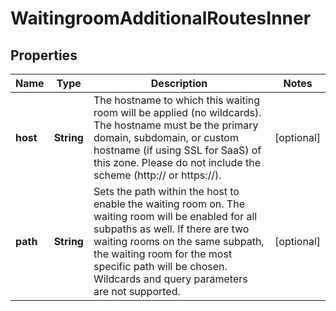 

# WaitingroomAdditionalRoutesInner


## Properties

| Name | Type | Description | Notes |
|------------ | ------------- | ------------- | -------------|
|**host** | **String** | The hostname to which this waiting room will be applied (no wildcards). The hostname must be the primary domain, subdomain, or custom hostname (if using SSL for SaaS) of this zone. Please do not include the scheme (http:// or https://). |  [optional] |
|**path** | **String** | Sets the path within the host to enable the waiting room on. The waiting room will be enabled for all subpaths as well. If there are two waiting rooms on the same subpath, the waiting room for the most specific path will be chosen. Wildcards and query parameters are not supported. |  [optional] |



